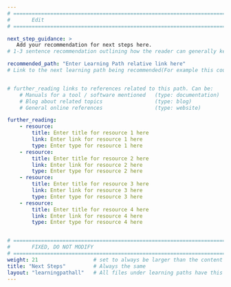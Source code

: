 ```yaml
---
# ================================================================================
#       Edit
# ================================================================================

next_step_guidance: >
   Add your recommendation for next steps here. 
# 1-3 sentence recommendation outlining how the reader can generally keep learning about these topics, and a specific explanation of why the next step is being recommended.

recommended_path: "Enter Learning Path relative link here"
# Link to the next learning path being recommended(For example this could be /learning-paths/cloud/mongodb).


# further_reading links to references related to this path. Can be:
    # Manuals for a tool / software mentioned   (type: documentation)
    # Blog about related topics                 (type: blog)
    # General online references                 (type: website) 

further_reading:
    - resource:
        title: Enter title for resource 1 here
        link: Enter link for resource 1 here
        type: Enter type for resource 1 here
    - resource:
        title: Enter title for resource 2 here
        link: Enter link for resource 2 here
        type: Enter type for resource 2 here
    - resource:
        title: Enter title for resource 3 here
        link: Enter link for resource 3 here
        type: Enter type for resource 3 here
    - resource:
        title: Enter title for resource 4 here
        link: Enter link for resource 4 here
        type: Enter type for resource 4 here


# ================================================================================
#       FIXED, DO NOT MODIFY
# ================================================================================
weight: 21                  # set to always be larger than the content in this path, and one more than 'review'
title: "Next Steps"         # Always the same
layout: "learningpathall"   # All files under learning paths have this same wrapper
---
```

